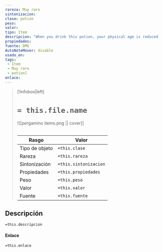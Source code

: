 ```yaml
---
rareza: Muy raro
sintonizacion: 
clase: potion
peso: 
valor: 
tipo: Item
descripcion: "When you drink this potion, your physical age is reduced by 1d6 + 6 years, to a minimum of 13 years. Each time you subsequently drink a potion of longevity, there is 10 percent cumulative chance that you instead age by 1d6 + 6 years. Suspended in this amber liquid are a scorpion&#x27;s tail, an adder&#x27;s fang, a dead spider, and a tiny heart that, against all reason, is still beating. These ingredients vanish when the potion is opened."
propiedades: 
fuente: DMG
AutoNoteMover: disable
usado_en:  
tags: 
 - Item
 - Muy raro
 - potion]
enlace: 
---
```


> [!infobox|left]
>  # `= this.file.name`
> ![[pergamino items.png || cover]]
> ######   
> |Rasgo | Valor |
> | --- | --- |
> | Tipo de objeto| `=this.clase`|
>  | Rareza| `=this.rareza`|
> | Sintonización | `=this.sintonizacion` |
> | Propiedades | `=this.propiedades` |
>  | Peso | `=this.peso` |
> | Valor | `=this.valor` |
> | Fuente | `=this.fuente` |


## Descripción
`=this.descripcion`

#### Enlace
`=this.enlace`